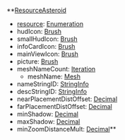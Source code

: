 **[ResourceAsteroid](EntrenchmentResourceAsteroid.md)
  * [resource](Entrenchmentresource.md): [Enumeration](Enumeration.md)
  * hudIcon: [Brush](Brush.md)
  * smallHudIcon: [Brush](Brush.md)
  * infoCardIcon: [Brush](Brush.md)
  * mainViewIcon: [Brush](Brush.md)
  * picture: [Brush](Brush.md)
  * meshNameCount: [Iteration](Iteration.md)
    * meshName: [Mesh](Mesh.md)
  * nameStringID: [StringInfo](StringInfo.md)
  * descStringID: [StringInfo](StringInfo.md)
  * nearPlacementDistOffset: [Decimal](Decimal.md)
  * farPlacementDistOffset: [Decimal](Decimal.md)
  * minShadow: [Decimal](Decimal.md)
  * maxShadow: [Decimal](Decimal.md)
  * minZoomDistanceMult: [Decimal](Decimal.md)**
